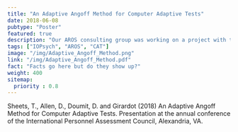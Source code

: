 ```yaml
---
title: "An Adaptive Angoff Method for Computer Adaptive Tests"
date: 2018-06-08
pubtype: "Poster"
featured: true
description: "Our AROS consulting group was working on a project with the north american operations of a global energy and chemical company and needed a cut-score for a popular mechanical abilities test that was a Computer Adaptive Test."
tags: ["IOPsych", "AROS", "CAT"]
image: "/img/Adaptive_Angoff_Method.png"
link: "/img/Adaptive_Angoff_Method.pdf"
fact: "Facts go here but do they show up?"
weight: 400
sitemap:
  priority : 0.8
---
```



Sheets, T., Allen, D., Doumit, D. and Girardot (2018) An Adaptive Angoff Method for Computer Adaptive Tests. Presentation at the annual conference of the International Personnel Assessment Council, Alexandria, VA.